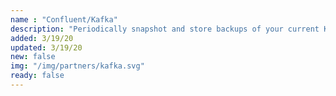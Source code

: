 ```yaml
---
name : "Confluent/Kafka"
description: "Periodically snapshot and store backups of your current Kafka instance"
added: 3/19/20
updated: 3/19/20
new: false
img: "/img/partners/kafka.svg"
ready: false
---
```

